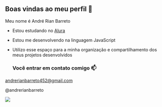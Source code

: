 ## Boas vindas ao meu perfil 💙

Meu nome é André Rian Barreto

- Estou estudando no [Alura](https://www.alura.com.br)
- Estou me desenvolvendo na linguagem JavaScript
- Utilizo esse espaço para a minha organização e compartilhamento dos meus projetos desenvolvidos

  ### Você entrar em contato comigo 📫
 
 andrerianbarreto452@gmail.com 

 @andrerianbarreto

 ![](https://media1.tenor.com/m/lN7OvgMccHUAAAAC/sonic-sonic-the-hedgehog.gif)
 
